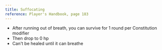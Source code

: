 ```yaml
---
title: Suffocating
reference: Player's Handbook, page 183
---
```


- After running out of breath, you can survive for 1 round per Constitution modifier
- Then drop to 0 hp
- Can't be healed until it can breathe
